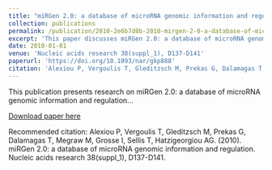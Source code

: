 ```yaml
---
title: "miRGen 2.0: a database of microRNA genomic information and regulation"
collection: publications
permalink: /publication/2010-2e6b7d8b-2010-mirgen-2-0-a-database-of-microrna-genom
excerpt: 'This paper discusses miRGen 2.0: a database of microRNA genomic information and regulation...'
date: 2010-01-01
venue: 'Nucleic acids research 38(suppl_1), D137-D141'
paperurl: 'https://doi.org/10.1093/nar/gkp888'
citation: 'Alexiou P, Vergoulis T, Gleditzsch M, Prekas G, Dalamagas T, Megraw M, Grosse I, Sellis T, Hatzigeorgiou AG. (2010). miRGen 2.0: a database of microRNA genomic information and regulation. Nucleic acids research 38(suppl_1), D137-D141.'
---
```


This publication presents research on miRGen 2.0: a database of microRNA genomic information and regulation...

[Download paper here](https://doi.org/10.1093/nar/gkp888)

Recommended citation: Alexiou P, Vergoulis T, Gleditzsch M, Prekas G, Dalamagas T, Megraw M, Grosse I, Sellis T, Hatzigeorgiou AG. (2010). miRGen 2.0: a database of microRNA genomic information and regulation. Nucleic acids research 38(suppl_1), D137-D141.
